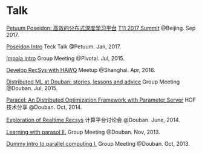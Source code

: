 Talk
====
[Petuum Poseidon: 高效的分布式深度学习平台](https://www.leiphone.com/special/custom/T11.html) [T11 2017 Summit](https://www.leiphone.com/special/custom/T11.html) @Beijing. Sep 2017.

[Poseidon Intro](http://xunzhangthu.org/talk/poseidon_intro.pdf) Teck Talk @Petuum. Jan, 2017.

[Impala Intro](http://xunzhangthu.org/talk/impala_intro.pdf) Group Meeting @Pivotal. Jul, 2015.

[Develop RecSys with HAWQ](http://xunzhangthu.org/talk/Develop_RecSys_with_HAWQ.pdf) Meetup @Shanghai. Apr, 2016.

[Distributed ML at Douban: stories, lessons and advice](http://xunzhangthu.org/talk/distributed_ml_douban.pdf) Group Meeting @Douban. Jul, 2015.

[Paracel: An Distributed Optimization Framework with Parameter Server](http://xunzhangthu.org/talk/learning_with_paracel/content.html) HOF技术分享 @Douban. Oct, 2014.

[Exploration of Realtime Recsys](http://xunzhangthu.org/talk/realtime_recsys_plato/index.html) 计算平台讨论会 @Douban. June, 2014.

[Learning with parasol II.](http://xunzhangthu.org/talk/learning_with_parasol/series2.html) Group Meeting @Douban. Nov, 2013.

[Dummy intro to parallel computing I.](http://xunzhangthu.org/talk/intro_parallel_computing/series1.html) Group Meeting @Douban. Oct, 2013.
